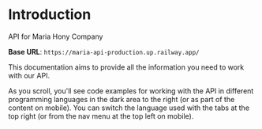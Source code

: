 # Introduction

API for Maria Hony Company

<aside>
    <strong>Base URL</strong>: <code>https://maria-api-production.up.railway.app/</code>
</aside>

This documentation aims to provide all the information you need to work with our API.

<aside>As you scroll, you'll see code examples for working with the API in different programming languages in the dark area to the right (or as part of the content on mobile).
You can switch the language used with the tabs at the top right (or from the nav menu at the top left on mobile).</aside>

